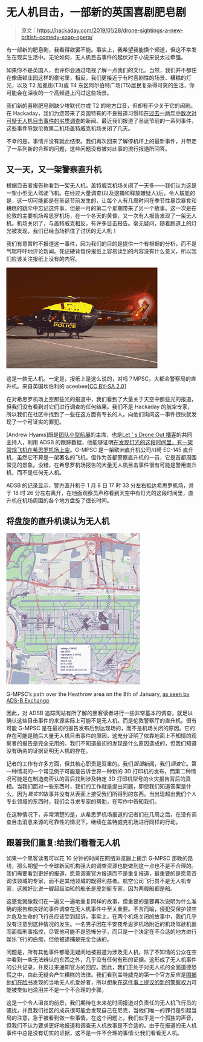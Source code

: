 # 无人机目击，一部新的英国喜剧肥皂剧

> 原文：<https://hackaday.com/2019/01/28/drone-sightings-a-new-british-comedy-soap-opera/>

有一部新的肥皂剧，我看得欲罢不能。事实上，我希望我能换个频道，但这不幸发生在现实生活中。无论如何，无人机目击事件的起伏对于小说来说太过牵强。

如果你不是英国人，也许你会通过电视了解一点我们的文化。当然，我们并不都住在像唐顿庄园这样的豪宅里，相反，我们更接近于有时喜剧性的场景、糟糕的灯光，以及 T2 加冕街(T3)或 T4 东区阿尔伯特广场(T5)居民复杂得可笑的生活，你可能会在深夜的一个高频道上闪过这些场景。

我们新的喜剧肥皂剧缺少埃默代尔或 T2 的地方口音，但却有不少关于它的闹剧。在 Hackaday，我们为您带来了英国特有的不良报道习惯和[在过去一两年中数次对可疑无人机目击事件的劣质调查](https://hackaday.com/2016/05/02/debunking-the-drone-versus-plane-hysteria/)的新闻。最近我们报道了圣诞节前的一系列事件，这些事件导致伦敦第二机场盖特威克机场关闭了几天。

不幸的是，事情并没有就此结束。我们再次回来了解停机坪上的最新事件，并带走了一系列新的合理的问题，这些问题没有被对此事的流行报道所回答。

## 又一天，又一架警察直升机

根据目击者报告称看到一架无人机，盖特威克机场关闭了一天多——我们认为这是一架小型无人驾驶飞机。在经过大量调查(以及逮捕和释放嫌疑人)后，令人尴尬的是，这一切可能都是在圣诞节前发生的，让每个人有几周时间在季节性暴饮暴食和糟糕的跳伞中忘记这件事。但是一月的第二个星期带来了另一个故事。这一次是在伦敦的主要机场希思罗机场，在一个冬天的黄昏，又一次有人报告发现了一架无人机。机场关闭了，与盖特威克相反，有许多目击报告。毫无疑问，随着跑道上的灯光被发现，我们已经当场抓住了讨厌的无人机！

我们有意暂时不报道这一事件，因为我们的目的是提供一个有根据的分析，而不是气喘吁吁地评论新闻。死记硬背每份报纸上容易读到的内容没有什么意义，所以我们应该关注报纸上没有的内容。

[![This is a drone. It must be, it said so in the papers, right? G-MPSC, the Met Police helicopter. aceebee from Camberley, UK [CC BY-SA 2.0]](img/9a1fad1f2d22338f6df73ffbb07bc716.png)](https://hackaday.com/wp-content/uploads/2019/01/1024px-g-mpsc_eurocopter-kawasaki_ec-145_10336393903.jpg) 

这是一款无人机。一定是，报纸上是这么说的，对吗？MPSC，大都会警察局的直升机。来自英国坎伯利的 aceebee[[CC BY-SA 2.0](https://commons.wikimedia.org/wiki/File:G-MPSC_Eurocopter-Kawasaki_EC-145_(10336393903).jpg)]

在对希思罗机场上空那些光的报道中，我们看到了大量关于天空中那些光的报道，但我们没有看到对它们进行调查的任何结果。我们不是 Hackaday 的航空专家，所以我们在社区中找到了一些在这方面有专长的人。向他们询问这一事件很快就发现了一个可证实的罪犯。

[Andrew Hyams]既是[团队小型航展](http://miniairshow.co.uk)的主席，也是[Let ' s Drone Out 播客](http://letsdroneout.com)的共同主持人，利用 ADSB 的跟踪数据，他能够证明[在发现灯光的这段时间里，有一架常规飞机在希思罗机场上空](https://flight-data.adsbexchange.com/map?icao=400F2A&date=2019-01-08)。G-MPSC 是一架欧洲直升机公司川崎 EC-145 直升机，虽然它不算是一架著名的飞机，但作为首都警察直升机的一员，它是首都周围常见的景象。没错，在希思罗机场报告的大量无人机目击事件很有可能是警用直升机，而不是任何无人机。

ADSB 的记录显示，警方直升机于 1 月 8 日 17 时 33 分左右抵达希思罗机场，并于 18 时 26 分左右离开，在地面观察员声称看到天空中有灯光的这段时间里，直升机在机场周围的各个地方盘旋了很长时间。

## 将盘旋的直升机误认为无人机

[![G-MPSC's path over the Heathrow area on the 8th of January, as seen by ADS-B Exchange.](img/f296c24b72d5fa007daa399ae0e84ee4.png)](https://hackaday.com/wp-content/uploads/2019/01/g-mpsc-flight-path.jpg)

G-MPSC’s path over the Heathrow area on the 8th of January, [as seen by ADS-B Exchange](https://flight-data.adsbexchange.com/map?icao=400F2A&date=2019-01-08).

因此，对 ADSB 追踪网站有所了解的黑客读者进行一些非常基本的调查，就足以确认这些目击事件的来源实际上可能不是无人机，而是伦敦警察厅的直升机。很有可能 G-MPSC 是在最初的报告发布后到达现场的，而不是机场关闭的原因。它的存在可能是随后大量无人机目击事件的原因，这充分证明了依靠地面上不知情的观察者的报告是完全无用的。我们不知道最初的发现是什么原因造成的，但我们知道没有确凿的证据证明无人机的存在。

记者的工作有许多方面，但其核心职责是双重的。我们*报道*新闻，我们*调查*它。第一种情况的一个常见例子可能是告诉世界一种新的 3D 打印机的发布，而第二种情况可能是在制造商否认的背后找到涉及特定 3D 打印机型号的火灾报告背后的真相。当我们面对一些东西时，我们的工作就是提出问题，即使我们知道答案是什么，因为*真实的*故事并没有从表面上接受我们所得到的东西。当出现超出我们个人专业领域的东西时，我们会寻求专家的帮助，在写作中告知我们。

在这种情况下，非常清楚的是，从希思罗机场报道的记者们在几周之后，在没有调查目击消息来源的可靠性的情况下，继续在盖特威克机场进行同样的行动。

## 跟着我们重复:给我们看看无人机

如果一个黑客读者可以花 10 分钟的时间在网络浏览器上揭示 G-MPSC 那晚的路线，那么期望一个全球新闻机构强大的调查资源也能做到这一点也不是不合理的。我们需要看到更好的报道，愿意调查官方报道而不是重复报道，最重要的是愿意咨询该领域的专家，而不是其他领域的既得利益者。航空公司飞行员不是无人机专家，这就好比说一艘超级油轮的船长是皮划艇专家，因为两艘船都是船。

这感觉就像我们在一遍又一遍地重复同样的故事，但重要的是要再次说明为什么准确的报告和良好的事件调查在无人机事件中至关重要。不言而喻，侵犯受保护领空并危及生命的飞行员应该受到起诉，事实上，在两个机场关闭的故事中，我们几乎没有注意到这种情况的发生。一名男子因在平安夜希思罗机场附近的机场驾驶机器而面临刑事指控，尽管他可能不是恐怖分子，而只是一个决定在不合适的地方进行娱乐飞行的白痴，但他被逮捕是完全合适的。

问题是，所有其他事件都毫无疑问地被报道为涉及无人机，除了不知情的公众在空中看到一些无法辨认的东西之外，几乎没有任何有形的证据。这形成了无人机事件的公共记录，并反过来通知官方的回应。因此，我们正处于对无人机的全面道德恐慌之中，由此无疑会产生糟糕的法律。我们看到盖特威克的第一个官方反应是[围捕他们在脸书](https://www.bbc.co.uk/news/uk-england-sussex-46709353)发现的当地无人机爱好者，所以想象[在这件事上提议的新的警察权力](https://www.bbc.co.uk/news/uk-46787730)可能被类似地滥用并不是一个不合理的步骤。

这是一个令人沮丧的前景，我们期待在未来花时间报道对负责任的无人机飞行员的骚扰，并且我们社区的成员很可能会发现自己在尼克，当他们唯一的罪行是引起当局的注意，急于被看到做一些事情。在这个问题上，我们似乎是一个孤独的声音，但我们不认为要求更好地报道和调查无人机故事是不合适的。由于在报道的无人机事件中总是没有切实的证据，这不是一件不合理的事情:让我们看看无人机。
